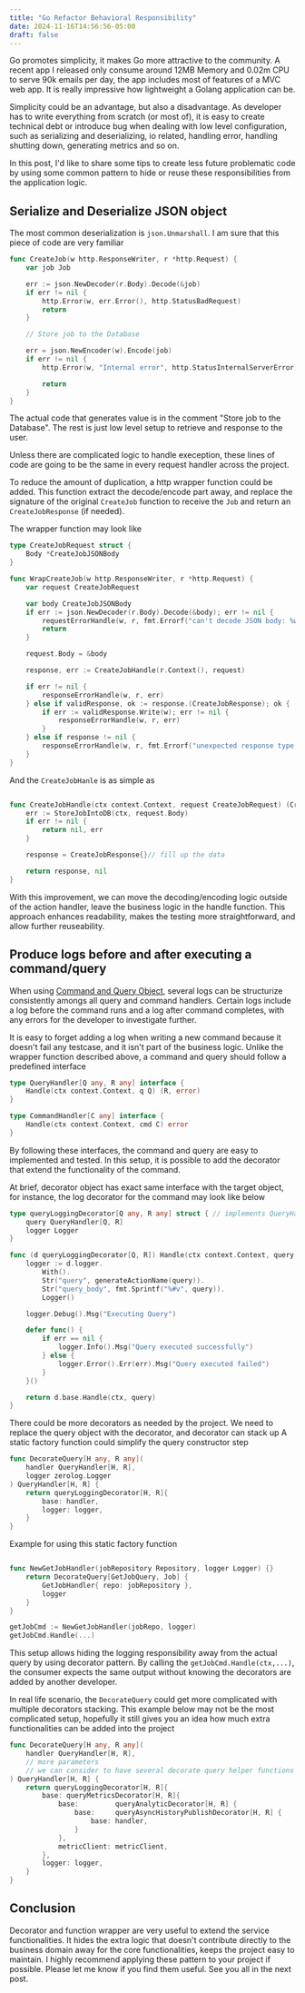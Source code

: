```yaml
---
title: "Go Refactor Behavioral Responsibility"
date: 2024-11-16T14:56:56-05:00
draft: false
---
```


Go promotes simplicity, it makes Go more attractive to the community.
A recent app I released only consume around 12MB Memory and 0.02m CPU to serve 90k emails per day, the app includes most of features of a MVC web app.
It is really impressive how lightweight a Golang application can be.

Simplicity could be an advantage, but also a disadvantage. As developer has to write everything from scratch (or most of), it is easy to create technical debt
or introduce bug when dealing with low level configuration, such as serializing and deserializing, io related, handling error, handling shutting down, 
generating metrics and so on.

In this post, I'd like to share some tips to create less future problematic code by using some common pattern to hide or reuse these responsibilities from the application logic.


<!--more-->

## Serialize and Deserialize JSON object

The most common deserialization is `json.Unmarshall`. I am sure that this piece of code are very familiar

```go
func CreateJob(w http.ResponseWriter, r *http.Request) {
    var job Job

    err := json.NewDecoder(r.Body).Decode(&job)
    if err != nil {
        http.Error(w, err.Error(), http.StatusBadRequest)
        return
    }

    // Store job to the Database

    err = json.NewEncoder(w).Encode(job)
    if err != nil {
        http.Error(w, "Internal error", http.StatusInternalServerError)

        return
    }
}
```

The actual code that generates value is in the comment "Store job to the Database".
The rest is just low level setup to retrieve and response to the user.

Unless there are complicated logic to handle exeception, these lines of code are going to be the same in every request handler across the project.

To reduce the amount of duplication, a http wrapper function could be added. This function extract the decode/encode part away, and replace the signature of the
original `CreateJob` function to receive the `Job` and return an `CreateJobResponse` (if needed).

The wrapper function may look like 

```go
type CreateJobRequest struct {
	Body *CreateJobJSONBody
}

func WrapCreateJob(w http.ResponseWriter, r *http.Request) {
	var request CreateJobRequest

	var body CreateJobJSONBody
	if err := json.NewDecoder(r.Body).Decode(&body); err != nil {
		requestErrorHandle(w, r, fmt.Errorf("can't decode JSON body: %w", err))
		return
	}

    request.Body = &body

	response, err := CreateJobHandle(r.Context(), request)

	if err != nil {
		responseErrorHandle(w, r, err)
	} else if validResponse, ok := response.(CreateJobResponse); ok {
		if err := validResponse.Write(w); err != nil {
			responseErrorHandle(w, r, err)
		}
	} else if response != nil {
	    responseErrorHandle(w, r, fmt.Errorf("unexpected response type: %T", response))
	}
}
```

And the `CreateJobHanle` is as simple as

```go

func CreateJobHandle(ctx context.Context, request CreateJobRequest) (CreateJobResponse, error) {
    err := StoreJobIntoDB(ctx, request.Body)
    if err != nil {
        return nil, err
    }

    response = CreateJobResponse{}// fill up the data

    return response, nil
}

```

With this improvement, we can move the decoding/encoding logic outside of the action handler, leave the business logic in the handle function. This approach
enhances readability, makes the testing more straightforward, and allow further reuseability.


## Produce logs before and after executing a command/query

When using [Command and Query Object](/posts/command-query-in-go-project/), several logs can be structurize consistently amongs all query and command handlers.
Certain logs include a log before the command runs and a log after command completes, with any errors for the developer to investigate further.

It is easy to forget adding a log when writing a new command because it doesn't fail any testcase, and it isn't part of the business logic.
Unlike the wrapper function described above, a command and query should follow a predefined interface

```go
type QueryHandler[Q any, R any] interface {
	Handle(ctx context.Context, q Q) (R, error)
}

type CommandHandler[C any] interface {
	Handle(ctx context.Context, cmd C) error
}
```

By following these interfaces, the command and query are easy to implemented and tested.
In this setup, it is possible to add the decorator that extend the functionality of the command.

At brief, decorator object has exact same interface with the target object, for instance, the log decorator for
the command may look like below

```go
type queryLoggingDecorator[Q any, R any] struct { // implements QueryHandler interface
	query QueryHandler[Q, R]
	logger Logger
}

func (d queryLoggingDecorator[Q, R]) Handle(ctx context.Context, query Q) (result R, err error) {
	logger := d.logger.
		With().
		Str("query", generateActionName(query)).
		Str("query_body", fmt.Sprintf("%#v", query)).
		Logger()

	logger.Debug().Msg("Executing Query")

	defer func() {
		if err == nil {
			logger.Info().Msg("Query executed successfully")
		} else {
			logger.Error().Err(err).Msg("Query executed failed")
		}
	}()

	return d.base.Handle(ctx, query)
}

```

There could be more decorators as needed by the project.
We need to replace the query object with the decorator, and decorator can stack up
A static factory function could simplify the query constructor step

```go
func DecorateQuery[H any, R any](
	handler QueryHandler[H, R],
	logger zerolog.Logger
) QueryHandler[H, R] {
	return queryLoggingDecorator[H, R]{
		base: handler,
		logger: logger,
	}
}
```

Example for using this static factory function

```go

func NewGetJobHandler(jobRepository Repository, logger Logger) {}
    return DecorateQuery[GetJobQuery, Job] {
        GetJobHandler{ repo: jobRepository },
        logger
    }
}

getJobCmd := NewGetJobHandler(jobRepo, logger)
getJobCmd.Handle(...)

```

This setup allows hiding the logging responsibility away from the actual query by using decorator pattern.
By calling the `getJobCmd.Handle(ctx,...)`, the consumer expects the same output without knowing the decorators are added by another developer.

In real life scenario, the `DecorateQuery` could get more complicated with multiple decorators stacking. This example below may not be the most complicated
setup, hopefully it still gives you an idea how much extra functionalities can be added into the project

```go
func DecorateQuery[H any, R any](
	handler QueryHandler[H, R],
    // more parameters
    // we can consider to have several decorate query helper functions
) QueryHandler[H, R] {
	return queryLoggingDecorator[H, R]{
		base: queryMetricsDecorator[H, R]{
			base:         queryAnalyticDecorator[H, R] {
                base:     queryAsyncHistoryPublishDecorator[H, R] {
                    base: handler,
                }
            },
			metricClient: metricClient,
		},
		logger: logger,
	}
}
```

## Conclusion

Decorator and function wrapper are very useful to extend the service functionalities. It hides the extra logic that doesn't contribute directly to the business domain
away for the core functionalities, keeps the project easy to maintain. I highly recommend applying these pattern to your project if possible. Please let me know if you find
them useful. See you all in the next post.



